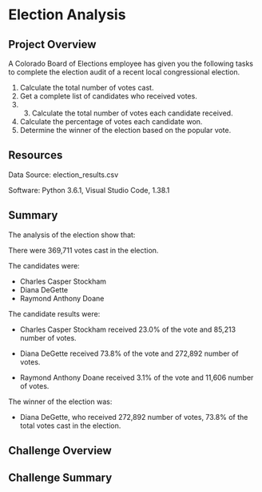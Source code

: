 # Election Analysis

 ## Project Overview

A Colorado Board of Elections employee has given you the following tasks to complete the election audit of a recent local congressional election.

1. Calculate the total number of votes cast.
2. Get a complete list of candidates who received votes.
3. 3. Calculate the total number of votes each candidate received.
4. Calculate the percentage of votes each candidate won.
5. Determine the winner of the election based on the popular vote.


## Resources

Data Source: election_results.csv

Software: Python 3.6.1, Visual Studio Code, 1.38.1

## Summary

The analysis of the election show that:

There were 369,711 votes cast in the election.

The candidates were:

* Charles Casper Stockham
* Diana DeGette
* Raymond Anthony Doane

The candidate results were:

* Charles Casper Stockham received 23.0% of the vote and 85,213 number of votes.

* Diana DeGette received 73.8% of the vote and 272,892 number of votes.

* Raymond Anthony Doane received 3.1% of the vote and 11,606 number of votes.

The winner of the election was:

* Diana DeGette, who received 272,892 number of votes, 73.8% of the total votes cast in the election.

## Challenge Overview

## Challenge Summary
